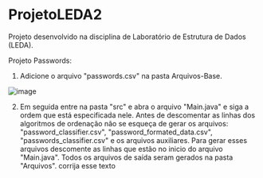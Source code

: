 # ProjetoLEDA2
Projeto desenvolvido na disciplina de Laboratório de Estrutura de Dados (LEDA).

  Projeto Passwords:

  1. Adicione o arquivo "passwords.csv" na pasta Arquivos-Base.
  
  
  ![image](https://user-images.githubusercontent.com/113855143/235431973-63f76420-e0fe-46ba-8ea9-cecbcf4dd82a.png)

  2. Em seguida entre na pasta "src" e abra o arquivo "Main.java" e siga a ordem que está especificada nele.
  Antes de descomentar as linhas dos algoritmos de ordenação não se esqueça de gerar os arquivos: "password_classifier.csv", "password_formated_data.csv", "passwords_classifier.csv" e os arquivos auxiliares. Para gerar esses arquivos descomente as linhas que estão no inicio do arquivo "Main.java".
  Todos os arquivos de saída seram gerados na pasta "Arquivos".       corrija esse texto
